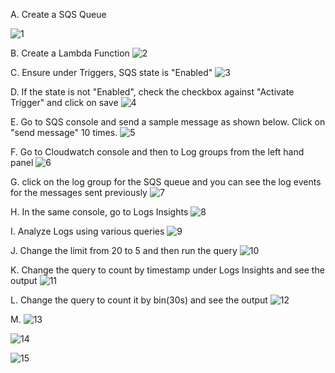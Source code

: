 A. Create a SQS Queue

![1](https://github.com/prashantlangade306/12weeksawschallenge/assets/57378421/38fb55eb-4e05-4e49-9b6c-e3b466ee6038)

B. Create a Lambda Function
![2](https://github.com/prashantlangade306/12weeksawschallenge/assets/57378421/d24374a5-4ccc-492b-a083-8c4b0c38645b)

C. Ensure under Triggers, SQS state is "Enabled"
![3](https://github.com/prashantlangade306/12weeksawschallenge/assets/57378421/70c47791-3253-49e0-b687-64f65450661a)

D. If the state is not "Enabled", check the checkbox against "Activate Trigger" and click on save
![4](https://github.com/prashantlangade306/12weeksawschallenge/assets/57378421/7479a009-74cc-4a84-ae97-4e3e6956bcda)

E. Go to SQS console and send a sample message as shown below. Click on "send message" 10 times.
![5](https://github.com/prashantlangade306/12weeksawschallenge/assets/57378421/fe52752d-3e6c-4858-84bd-54c53e3d815d)

F. Go to Cloudwatch console and then to Log groups from the left hand panel
![6](https://github.com/prashantlangade306/12weeksawschallenge/assets/57378421/150d3633-195d-4101-999e-676f7455a7be)

G. click on the log group for the SQS queue and you can see the log events for the messages sent previously
![7](https://github.com/prashantlangade306/12weeksawschallenge/assets/57378421/721036df-9bc2-40ca-8cbe-8fee464b4e05)

H. In the same console, go to Logs Insights
![8](https://github.com/prashantlangade306/12weeksawschallenge/assets/57378421/cc015af4-1384-45da-a451-29e966f924a3)

I. Analyze Logs using various queries
![9](https://github.com/prashantlangade306/12weeksawschallenge/assets/57378421/814c7ca5-911a-48d6-a0d8-93ac6b7b8ca7)

J. Change the limit from 20 to 5 and then run the query
![10](https://github.com/prashantlangade306/12weeksawschallenge/assets/57378421/d9576303-3986-4bc0-9266-a1523d9d5428)

K. Change the query to count by timestamp under Logs Insights and see the output
![11](https://github.com/prashantlangade306/12weeksawschallenge/assets/57378421/d7d2f0ca-db93-4ce8-977d-7d4e3e15637b)

L. Change the query to count it by bin(30s) and see the output
![12](https://github.com/prashantlangade306/12weeksawschallenge/assets/57378421/5afc3f93-5da3-4fd2-aab7-5ec1959c9de2)

M.
![13](https://github.com/prashantlangade306/12weeksawschallenge/assets/57378421/1f72d7a6-0f7b-4524-b137-f72b190dfc93)

![14](https://github.com/prashantlangade306/12weeksawschallenge/assets/57378421/fb22ab20-0ad7-4a36-82b2-a91cbd625be4)

![15](https://github.com/prashantlangade306/12weeksawschallenge/assets/57378421/86def9ba-c3ef-4ae8-b0fa-1252d9aaf22f)
